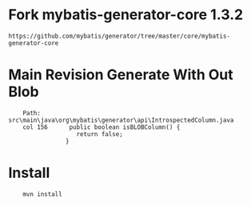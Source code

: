 Fork mybatis-generator-core 1.3.2
========
````
https://github.com/mybatis/generator/tree/master/core/mybatis-generator-core
````
Main Revision Generate With Out Blob
========
        Path:        src\main\java\org\mybatis\generator\api\IntrospectedColumn.java
        col 156      public boolean isBLOBColumn() {
                       return false;
                    }
Install
========
        mvn install
